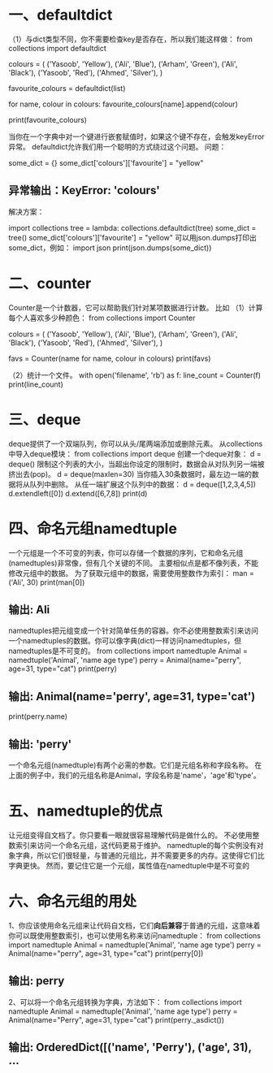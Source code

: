 # 一、defaultdict
（1）与dict类型不同，你不需要检查key是否存在，所以我们能这样做：
from collections import defaultdict

colours = (
    ('Yasoob', 'Yellow'),
    ('Ali', 'Blue'),
    ('Arham', 'Green'),
    ('Ali', 'Black'),
    ('Yasoob', 'Red'),
    ('Ahmed', 'Silver'),
)

favourite_colours = defaultdict(list)

for name, colour in colours:
    favourite_colours[name].append(colour)

print(favourite_colours)

当你在一个字典中对一个键进行嵌套赋值时，如果这个键不存在，会触发keyError异常。 defaultdict允许我们用一个聪明的方式绕过这个问题。
问题：

some_dict = {}
some_dict['colours']['favourite'] = "yellow"

## 异常输出：KeyError: 'colours'
解决方案：

import collections
tree = lambda: collections.defaultdict(tree)
some_dict = tree()
some_dict['colours']['favourite'] = "yellow"
可以用json.dumps打印出some_dict，例如：
import json
print(json.dumps(some_dict))


# 二、counter
Counter是一个计数器，它可以帮助我们针对某项数据进行计数。
比如
（1）计算每个人喜欢多少种颜色：
from collections import Counter

colours = (
    ('Yasoob', 'Yellow'),
    ('Ali', 'Blue'),
    ('Arham', 'Green'),
    ('Ali', 'Black'),
    ('Yasoob', 'Red'),
    ('Ahmed', 'Silver'),
)

favs = Counter(name for name, colour in colours)
print(favs)

（2）统计一个文件。
with open('filename', 'rb') as f:
    line_count = Counter(f)
print(line_count)


# 三、deque
deque提供了一个双端队列，你可以从头/尾两端添加或删除元素。
从collections中导入deque模块：
from collections import deque
创建一个deque对象：
d = deque()
限制这个列表的大小，当超出你设定的限制时，数据会从对队列另一端被挤出去(pop)。
d = deque(maxlen=30)
当你插入30条数据时，最左边一端的数据将从队列中删除。
从任一端扩展这个队列中的数据：
d = deque([1,2,3,4,5])
d.extendleft([0])
d.extend([6,7,8])
print(d)


# 四、命名元组namedtuple
一个元组是一个不可变的列表，你可以存储一个数据的序列，它和命名元组(namedtuples)非常像，但有几个关键的不同。
主要相似点是都不像列表，不能修改元组中的数据。
为了获取元组中的数据，需要使用整数作为索引：
man = ('Ali', 30)
print(man[0])
## 输出: Ali

namedtuples把元组变成一个针对简单任务的容器。你不必使用整数索引来访问一个namedtuples的数据。你可以像字典(dict)一样访问namedtuples，但namedtuples是不可变的。
from collections import namedtuple
Animal = namedtuple('Animal', 'name age type')
perry = Animal(name="perry", age=31, type="cat")
print(perry)
## 输出: Animal(name='perry', age=31, type='cat')
print(perry.name)
## 输出: 'perry'

一个命名元组(namedtuple)有两个必需的参数。它们是元组名称和字段名称。
在上面的例子中，我们的元组名称是Animal，字段名称是'name'，'age'和'type'。

# 五、namedtuple的优点
让元组变得自文档了。你只要看一眼就很容易理解代码是做什么的。
不必使用整数索引来访问一个命名元组，这代码更易于维护。
namedtuple的每个实例没有对象字典，所以它们很轻量，与普通的元组比，并不需要更多的内存。这使得它们比字典更快。
然而，要记住它是一个元组，属性值在namedtuple中是不可变的


# 六、命名元组的用处
1、你应该使用命名元组来让代码自文档，它们**向后兼容**于普通的元组，这意味着你可以既使用整数索引，也可以使用名称来访问namedtuple：
from collections import namedtuple
Animal = namedtuple('Animal', 'name age type')
perry = Animal(name="perry", age=31, type="cat")
print(perry[0])
## 输出: perry

2、可以将一个命名元组转换为字典，方法如下：
from collections import namedtuple
Animal = namedtuple('Animal', 'name age type')
perry = Animal(name="Perry", age=31, type="cat")
print(perry._asdict())
## 输出: OrderedDict([('name', 'Perry'), ('age', 31), ...

